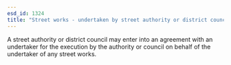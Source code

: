 ```yaml
---
esd_id: 1324
title: "Street works - undertaken by street authority or district council"
---
```


A street authority or district council may enter into an agreement with an undertaker for the execution by the authority or council on behalf of the undertaker of any street works.

